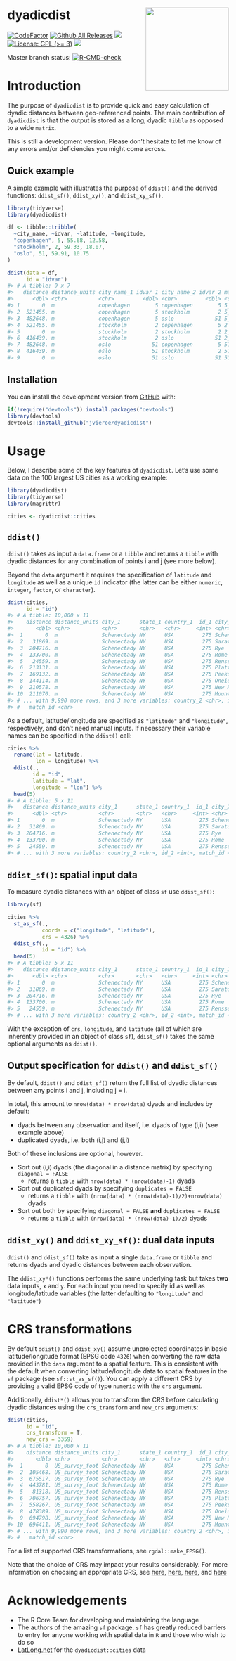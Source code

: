 
<!-- README.md is generated from README.Rmd. Please edit that file -->

# dyadicdist <img src='man/figures/logo.svg' align="right" height="189" />

<!-- badges: start -->

[![CodeFactor](https://www.codefactor.io/repository/github/jvieroe/dyadicdist/badge)](https://www.codefactor.io/repository/github/jvieroe/dyadicdist)
[![Github All
Releases](https://img.shields.io/github/downloads/jvieroe/dyadicdist/total.svg)]()
[![](https://img.shields.io/badge/lifecycle-experimental-orange.svg)](https://lifecycle.r-lib.org/articles/stages.html#experimental)
[![License: GPL (>=
3)](https://img.shields.io/badge/license-GPL%20(%3E=%203)-blue.svg)](https://cran.r-project.org/web/licenses/GPL%20(%3E=%203))
[![](https://img.shields.io/github/last-commit/jvieroe/dyadicdist.svg)](https://github.com/jvieroe/dyadicdist/commits/main)
<!-- [![Travis build status](https://travis-ci.org/jvieroe/dyadicdist.svg?branch=main)](https://travis-ci.org/jvieroe/dyadicdist) -->

Master branch status:
[![R-CMD-check](https://github.com/jvieroe/dyadicdist/workflows/R-CMD-check/badge.svg)](https://github.com/jvieroe/dyadicdist/actions)
<!-- badges: end -->

# Introduction

The purpose of `dyadicdist` is to provide quick and easy calculation of
dyadic distances between geo-referenced points. The main contribution of
`dyadicdist` is that the output is stored as a long, dyadic `tibble` as
opposed to a wide `matrix`.

This is still a development version. Please don’t hesitate to let me
know of any errors and/or deficiencies you might come across.

## Quick example

A simple example with illustrates the purpose of `ddist()` and the
derived functions: `ddist_sf()`, `ddist_xy()`, and `ddist_xy_sf()`.

``` r
library(tidyverse)
library(dyadicdist)

df <- tibble::tribble(
  ~city_name, ~idvar, ~latitude, ~longitude,
  "copenhagen", 5, 55.68, 12.58,
  "stockholm", 2, 59.33, 18.07,
  "oslo", 51, 59.91, 10.75
)

ddist(data = df,
      id = "idvar")
#> # A tibble: 9 x 7
#>   distance distance_units city_name_1 idvar_1 city_name_2 idvar_2 match_id
#>      <dbl> <chr>          <chr>         <dbl> <chr>         <dbl> <chr>   
#> 1       0  m              copenhagen        5 copenhagen        5 5_5     
#> 2  521455. m              copenhagen        5 stockholm         2 5_2     
#> 3  482648. m              copenhagen        5 oslo             51 5_51    
#> 4  521455. m              stockholm         2 copenhagen        5 2_5     
#> 5       0  m              stockholm         2 stockholm         2 2_2     
#> 6  416439. m              stockholm         2 oslo             51 2_51    
#> 7  482648. m              oslo             51 copenhagen        5 51_5    
#> 8  416439. m              oslo             51 stockholm         2 51_2    
#> 9       0  m              oslo             51 oslo             51 51_51
```

## Installation

You can install the development version from
[GitHub](https://github.com/) with:

``` r
if(!require("devtools")) install.packages("devtools")
library(devtools)
devtools::install_github("jvieroe/dyadicdist")
```

# Usage

Below, I describe some of the key features of `dyadicdist`. Let’s use
some data on the 100 largest US cities as a working example:

``` r
library(dyadicdist)
library(tidyverse)
library(magrittr)

cities <- dyadicdist::cities
```

## `ddist()`

`ddist()` takes as input a `data.frame` or a `tibble` and returns a
`tibble` with dyadic distances for any combination of points i and j
(see more below).

Beyond the `data` argument it requires the specification of `latitude`
and `longitude` as well as a unique `id` indicator (the latter can be
either `numeric`, `integer`, `factor`, or `character`).

``` r
ddist(cities,
      id = "id")
#> # A tibble: 10,000 x 11
#>    distance distance_units city_1      state_1 country_1  id_1 city_2    state_2
#>       <dbl> <chr>          <chr>       <chr>   <chr>     <int> <chr>     <chr>  
#>  1       0  m              Schenectady NY      USA         275 Schenect~ NY     
#>  2   31869. m              Schenectady NY      USA         275 Saratoga~ NY     
#>  3  204716. m              Schenectady NY      USA         275 Rye       NY     
#>  4  133700. m              Schenectady NY      USA         275 Rome      NY     
#>  5   24559. m              Schenectady NY      USA         275 Renssela~ NY     
#>  6  213131. m              Schenectady NY      USA         275 Plattsbu~ NY     
#>  7  169132. m              Schenectady NY      USA         275 Peekskill NY     
#>  8  144114. m              Schenectady NY      USA         275 Oneida    NY     
#>  9  210578. m              Schenectady NY      USA         275 New Roch~ NY     
#> 10  211070. m              Schenectady NY      USA         275 Mount Ve~ NY     
#> # ... with 9,990 more rows, and 3 more variables: country_2 <chr>, id_2 <int>,
#> #   match_id <chr>
```

As a default, latitude/longitude are specified as `"latitude"` and
`"longitude"`, respectively, and don’t need manual inputs. If necessary
their variable names can be specified in the `ddist()` call:

``` r
cities %>%
  rename(lat = latitude,
         lon = longitude) %>% 
  ddist(.,
        id = "id",
        latitude = "lat",
        longitude = "lon") %>%
  head(5)
#> # A tibble: 5 x 11
#>   distance distance_units city_1      state_1 country_1  id_1 city_2     state_2
#>      <dbl> <chr>          <chr>       <chr>   <chr>     <int> <chr>      <chr>  
#> 1       0  m              Schenectady NY      USA         275 Schenecta~ NY     
#> 2   31869. m              Schenectady NY      USA         275 Saratoga ~ NY     
#> 3  204716. m              Schenectady NY      USA         275 Rye        NY     
#> 4  133700. m              Schenectady NY      USA         275 Rome       NY     
#> 5   24559. m              Schenectady NY      USA         275 Rensselaer NY     
#> # ... with 3 more variables: country_2 <chr>, id_2 <int>, match_id <chr>
```

## `ddist_sf()`: spatial input data

To measure dyadic distances with an object of class `sf` use
`ddist_sf()`:

``` r
library(sf)

cities %>%
  st_as_sf(.,
           coords = c("longitude", "latitude"),
           crs = 4326) %>%
  ddist_sf(.,
           id = "id") %>%
  head(5)
#> # A tibble: 5 x 11
#>   distance distance_units city_1      state_1 country_1  id_1 city_2     state_2
#>      <dbl> <chr>          <chr>       <chr>   <chr>     <int> <chr>      <chr>  
#> 1       0  m              Schenectady NY      USA         275 Schenecta~ NY     
#> 2   31869. m              Schenectady NY      USA         275 Saratoga ~ NY     
#> 3  204716. m              Schenectady NY      USA         275 Rye        NY     
#> 4  133700. m              Schenectady NY      USA         275 Rome       NY     
#> 5   24559. m              Schenectady NY      USA         275 Rensselaer NY     
#> # ... with 3 more variables: country_2 <chr>, id_2 <int>, match_id <chr>
```

With the exception of `crs`, `longitude`, and `latitude` (all of which
are inherently provided in an object of class `sf`), `ddist_sf()` takes
the same optional arguments as `ddist()`.

## Output specification for `ddist()` and `ddist_sf()`

By default, `ddist()` and `ddist_sf()` return the full list of dyadic
distances between any points i and j, including j = i.

In total, this amount to `nrow(data) * nrow(data)` dyads and includes by
default:

-   dyads between any observation and itself, i.e. dyads of type (i,i)
    (see example above)
-   duplicated dyads, i.e. both (i,j) and (j,i)

Both of these inclusions are optional, however.

-   Sort out (i,i) dyads (the diagonal in a distance matrix) by
    specifying `diagonal = FALSE`
    -   returns a `tibble` with `nrow(data) * (nrow(data)-1)` dyads
-   Sort out duplicated dyads by specifying `duplicates = FALSE`
    -   returns a `tibble` with
        `(nrow(data) * (nrow(data)-1)/2)+nrow(data)` dyads
-   Sort out both by specifying `diagonal = FALSE` **and**
    `duplicates = FALSE`
    -   returns a `tibble` with `(nrow(data) * (nrow(data)-1)/2)` dyads

## `ddist_xy()` and `ddist_xy_sf()`: dual data inputs

`ddist()` and `ddist_sf()` take as input a single `data.frame` or
`tibble` and returns dyads and dyadic distances between each
observation.

The `ddist_xy*()` functions performs the same underlying task but takes
**two** data inputs, `x` and `y`. For each input you need to specify id
as well as longitude/latitude variables (the latter defaulting to
`"longitude"` and `"latitude"`)

# CRS transformations

By default `ddist()` and `ddist_xy()` assume unprojected coordinates in
basic latitude/longitude format (EPSG code `4326`) when converting the
raw data provided in the `data` argument to a spatial feature. This is
consistent with the default when converting latitude/longitude data to
spatial features in the `sf` package (see `sf::st_as_sf()`). You can
apply a different CRS by providing a valid EPSG code of type `numeric`
with the `crs` argument.

Additionally, `ddist*()` allows you to transform the CRS before
calculating dyadic distances using the `crs_transform` and `new_crs`
arguments:

``` r
ddist(cities,
      id = "id",
      crs_transform = T,
      new_crs = 3359)
#> # A tibble: 10,000 x 11
#>    distance distance_units city_1      state_1 country_1  id_1 city_2    state_2
#>       <dbl> <chr>          <chr>       <chr>   <chr>     <int> <chr>     <chr>  
#>  1       0  US_survey_foot Schenectady NY      USA         275 Schenect~ NY     
#>  2  105468. US_survey_foot Schenectady NY      USA         275 Saratoga~ NY     
#>  3  675517. US_survey_foot Schenectady NY      USA         275 Rye       NY     
#>  4  443781. US_survey_foot Schenectady NY      USA         275 Rome      NY     
#>  5   81318. US_survey_foot Schenectady NY      USA         275 Renssela~ NY     
#>  6  706757. US_survey_foot Schenectady NY      USA         275 Plattsbu~ NY     
#>  7  558267. US_survey_foot Schenectady NY      USA         275 Peekskill NY     
#>  8  478389. US_survey_foot Schenectady NY      USA         275 Oneida    NY     
#>  9  694798. US_survey_foot Schenectady NY      USA         275 New Roch~ NY     
#> 10  696411. US_survey_foot Schenectady NY      USA         275 Mount Ve~ NY     
#> # ... with 9,990 more rows, and 3 more variables: country_2 <chr>, id_2 <int>,
#> #   match_id <chr>
```

For a list of supported CRS transformations, see `rgdal::make_EPSG()`.

Note that the choice of CRS may impact your results considerably. For
more information on choosing an appropriate CRS, see
[here](https://www.earthdatascience.org/courses/earth-analytics/spatial-data-r/intro-to-coordinate-reference-systems/),
[here](https://docs.qgis.org/3.4/en/docs/gentle_gis_introduction/coordinate_reference_systems.html),
[here](https://www.nceas.ucsb.edu/sites/default/files/2020-04/OverviewCoordinateReferenceSystems.pdf),
and
[here](http://www.geo.hunter.cuny.edu/~jochen/gtech201/lectures/lec6concepts/map%20coordinate%20systems/how%20to%20choose%20a%20projection.htm)

# Acknowledgements

-   The R Core Team for developing and maintaining the language
-   The authors of the amazing `sf` package. `sf` has greatly reduced
    barriers to entry for anyone working with spatial data in `R` and
    those who wish to do so
    <!-- + Edzer Pebesma ([edzer](https://github.com/edzer)) -->
    <!-- + Roger Bivand ([rsbivand](https://github.com/rsbivand)) -->
    <!-- + Etienne Racine ([etiennebr](https://github.com/etiennebr)) -->
    <!-- + Michael Sumner ([mdsumner](https://github.com/mdsumner)) -->
    <!-- + Ian Cook ([ianmcook](https://github.com/ianmcook)) -->
    <!-- + Tim Keitt ([thk686](https://github.com/thk686)) -->
    <!-- + Robin Lovelace ([Robinlovelace](https://github.com/Robinlovelace)) -->
    <!-- + Hadley Wickham ([hadley](https://github.com/hadley)) -->
    <!-- + Jeroen Ooms ([jeroen](https://github.com/jeroen)) -->
    <!-- + Kirill Müller ([krlmlr](https://github.com/krlmlr)) -->
    <!-- + Thomas Lin Pedersen ([thomasp85](https://github.com/thomasp85)) -->
    <!-- + Dan Baston ([dbaston](https://github.com/dbaston)) -->
    <!-- + Dewey Dunnington ([paleolimbot](https://github.com/paleolimbot)) -->
-   [LatLong.net](https://www.latlong.net/category/cities-236-15.html)
    for the `dyadicdist::cities` data

